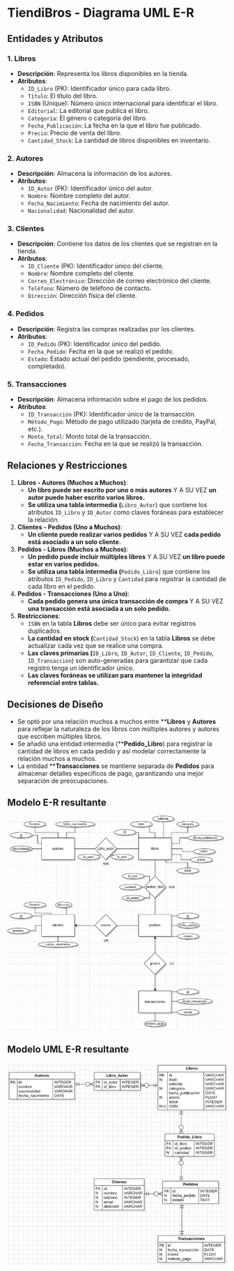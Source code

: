 
# TiendiBros - Diagrama UML E-R

## Entidades y Atributos

### 1. **Libros**

* **Descripción**: Representa los libros disponibles en la tienda.
* **Atributos**:
  * `ID_Libro` (PK): Identificador único para cada libro.
  * `Título`: El título del libro.
  * `ISBN` (Unique): Número único internacional para identificar el libro.
  * `Editorial`: La editorial que publica el libro.
  * `Categoría`: El género o categoría del libro.
  * `Fecha_Publicación`: La fecha en la que el libro fue publicado.
  * `Precio`: Precio de venta del libro.
  * `Cantidad_Stock`: La cantidad de libros disponibles en inventario.

### 2. **Autores**

* **Descripción**: Almacena la información de los autores.
* **Atributos**:
  * `ID_Autor` (PK): Identificador único del autor.
  * `Nombre`: Nombre completo del autor.
  * `Fecha_Nacimiento`: Fecha de nacimiento del autor.
  * `Nacionalidad`: Nacionalidad del autor.

### 3. **Clientes**

* **Descripción**: Contiene los datos de los clientes que se registran en la  tienda.
* **Atributos**:
  * `ID_Cliente` (PK): Identificador único del cliente.
  * `Nombre`: Nombre completo del cliente.
  * `Correo_Electrónico`: Dirección de correo electrónico del cliente.
  * `Teléfono`: Número de teléfono de contacto.
  * `Dirección`: Dirección física del cliente.

### 4. **Pedidos**

* **Descripción**: Registra las compras realizadas por los clientes.
* **Atributos**:
  * `ID_Pedido` (PK): Identificador único del pedido.
  * `Fecha_Pedido`: Fecha en la que se realizó el pedido.
  * `Estado`: Estado actual del pedido (pendiente, procesado, completado).

### 5. **Transacciones**

* **Descripción**: Almacena información sobre el pago de los pedidos.
* **Atributos**:
  * `ID_Transacción` (PK): Identificador único de la transacción.
  * `Método_Pago`: Método de pago utilizado (tarjeta de crédito, PayPal, etc.).
  * `Monto_Total`: Monto total de la transacción.
  * `Fecha_Transacción`: Fecha en la que se realizó la transacción.

## Relaciones y Restricciones

1. **Libros - Autores (Muchos a Muchos)**:
   * **Un libro puede ser escrito por uno o más autores** Y A SU VEZ **un autor puede haber escrito varios libros.**
   * **Se utiliza una tabla intermedia (**`Libro_Autor`) que contiene los atributos `ID_Libro` y `ID_Autor` como claves foráneas para establecer la relación.
2. **Clientes - Pedidos (Uno a Muchos)**:
   * **Un cliente puede realizar varios pedidos** Y A SU VEZ **cada pedido está asociado a un solo cliente.**
3. **Pedidos - Libros (Muchos a Muchos)**:
   * **Un pedido puede incluir múltiples libros** Y A SU VEZ **un libro puede estar en varios pedidos.**
   * **Se utiliza una tabla intermedia (**`Pedido_Libro`) que contiene los atributos `ID_Pedido`, `ID_Libro` y `Cantidad` para registrar la cantidad de cada libro en el pedido.
4. **Pedidos - Transacciones (Uno a Uno)**:
   * **Cada pedido genera una única transacción de compra** Y A SU VEZ **una transacción está asociada a un solo pedido.**
5. **Restricciones**:
   * `ISBN` en la tabla **Libros** debe ser único para evitar registros duplicados.
   * **La cantidad en stock (**`Cantidad_Stock`) en la tabla **Libros** se debe actualizar cada vez que se realice una compra.
   * **Las claves primarias (**`ID_Libro`, `ID_Autor`, `ID_Cliente`, `ID_Pedido`, `ID_Transacción`) son auto-generadas para garantizar que cada registro tenga un identificador único.
   * **Las claves foráneas se utilizan para mantener la integridad referencial entre tablas.**

## Decisiones de Diseño

* Se optó por una relación muchos a muchos entre ****Libros** y **Autores** para reflejar la naturaleza de los libros con múltiples autores y autores que escriben múltiples libros.
* Se añadió una entidad intermedia (****Pedido_Libro**) para registrar la cantidad de libros en cada pedido y así modelar correctamente la relación muchos a muchos.
* La entidad ****Transacciones** se mantiene separada de **Pedidos** para almacenar detalles específicos de pago, garantizando una mejor separación de preocupaciones.

## Modelo E-R resultante

![E-R](E-R_LIBROS.png)

## Modelo UML E-R resultante

![UML](UML_E-R_LIBROS.png)
